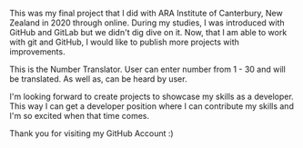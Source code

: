 
This was my final project that I did with ARA Institute of Canterbury, New Zealand in 2020 through online.
During my studies, I was introduced with GitHub and GitLab but we didn't dig dive on it.
Now, that I am able to work with git and GitHub, I would like to publish more projects with improvements.

This is the Number Translator.
User can enter number from 1 - 30 and will be translated.
As well as, can be heard by user.

I'm looking forward to create projects to showcase my skills as a developer.
This way I can get a developer position where I can contribute my skills and I'm so excited when that time comes.

Thank you for visiting my GitHub Account :)


